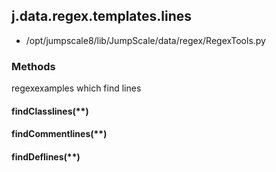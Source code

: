<!-- toc -->
## j.data.regex.templates.lines

- /opt/jumpscale8/lib/JumpScale/data/regex/RegexTools.py

### Methods

regexexamples which find lines

#### findClasslines(**) 

#### findCommentlines(**) 

#### findDeflines(**) 

